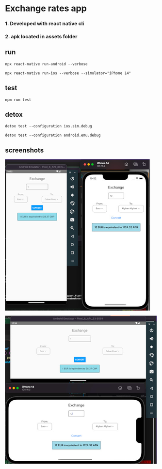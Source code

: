 # Exchange rates app

### 1. Developed with react native cli

### 2. apk located in assets folder

## run

```
npx react-native run-android --verbose
```

```
npx react-native run-ios --verbose --simulator="iPhone 14"
```

## test

```
npm run test
```

## detox

```
detox test --configuration ios.sim.debug
```

```
detox test --configuration android.emu.debug
```

## screenshots

![Image portrait](/assets/Screen%20Shot%202023-06-03%20at%2010.52.28.jpg)

![Image landscape](assets/Screen%20Shot%202023-06-03%20at%2010.54.52.jpg)

